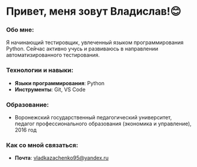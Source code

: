 # Привет, меня зовут Владислав!😊

### Обо мне:

Я начинающий тестировщик, увлеченный языком программирования Python. Сейчас активно учусь и развиваюсь в направлении автоматизированного тестирования.

### Технологии и навыки:
- **Языки программирования**: Python
- **Инструменты**: Git, VS Code
  
### Образование:
- Воронежский государственный педагогический университет, педагог профессионального образования (экономика и управление), 2016 год

### Как со мной связаться:
- **Почта**: vladkazachenko95@yandex.ru